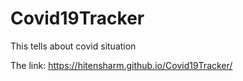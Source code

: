 # Covid19Tracker
This tells about covid situation

The link:
https://hitensharm.github.io/Covid19Tracker/
